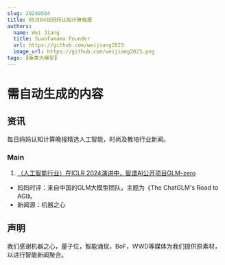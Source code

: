 ```yaml
---
slug: 20240504
title: 05月04日妈妈认知计算晚报
authors:
  name: Wei Jiang
  title: Suanfamama Founder
  url: https://github.com/weijiang2023
  image_url: https://github.com/weijiang2023.png
tags: [垂类大模型]
---
```


# 需自动生成的内容
## 资讯
每日妈妈认知计算晚报精选人工智能，时尚及教培行业新闻。

### Main

1. [（人工智能行业）在ICLR 2024演讲中，智谱AI公开项目GLM-zero](https://mp.weixin.qq.com/s/MPNF163CY7qzVdCsPwNStA)
* 妈妈时评：来自中国的GLM大模型团队，主题为《The ChatGLM's Road to AGI》。
* 新闻源：机器之心

## 声明

我们感谢机器之心，量子位，智能涌现，BoF，WWD等媒体为我们提供原素材，以进行智能新闻聚合。